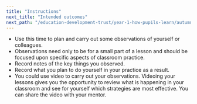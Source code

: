 ```yaml
---
title: "Instructions"
next_title: "Intended outcomes"
next_path: "/education-development-trust/year-1-how-pupils-learn/autumn-week-7-ect-intended-outcomes"
---
```



- Use this time to plan and carry out some observations of yourself or colleagues.
- Observations need only to be for a small part of a lesson and should be focused upon specific aspects of classroom practice.
- Record notes of the key things you observed.
- Record what you plan to do yourself in your practice as a result.
- You could use video to carry out your observations. Videoing your lessons gives you the opportunity to review what is happening in your classroom and see for yourself which strategies are most effective. You can share the video with your mentor.

